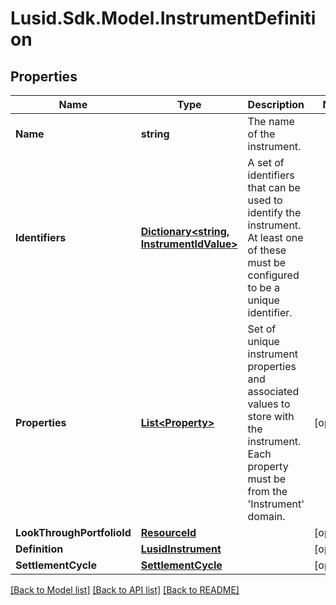 # Lusid.Sdk.Model.InstrumentDefinition

## Properties

Name | Type | Description | Notes
------------ | ------------- | ------------- | -------------
**Name** | **string** | The name of the instrument. | 
**Identifiers** | [**Dictionary&lt;string, InstrumentIdValue&gt;**](InstrumentIdValue.md) | A set of identifiers that can be used to identify the instrument. At least one of these must be configured to be a unique identifier. | 
**Properties** | [**List&lt;Property&gt;**](Property.md) | Set of unique instrument properties and associated values to store with the instrument. Each property must be from the &#39;Instrument&#39; domain. | [optional] 
**LookThroughPortfolioId** | [**ResourceId**](ResourceId.md) |  | [optional] 
**Definition** | [**LusidInstrument**](LusidInstrument.md) |  | [optional] 
**SettlementCycle** | [**SettlementCycle**](SettlementCycle.md) |  | [optional] 

[[Back to Model list]](../README.md#documentation-for-models) [[Back to API list]](../README.md#documentation-for-api-endpoints) [[Back to README]](../README.md)

